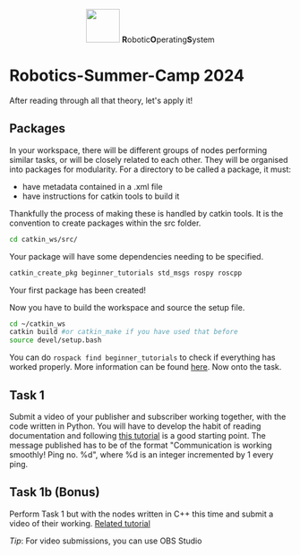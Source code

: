 <p align="center"><img src="https://answers.ros.org/upfiles/14554624266871161.png" width="60" height="60"> <b>R</b>obotic<b>O</b>perating<b>S</b>ystem 

<h1>Robotics-Summer-Camp 2024</h1> </p>

After reading through all that theory, let's apply it!

## Packages
In your workspace, there will be different groups of nodes performing similar tasks, or will be closely related to each other. They will be organised into packages for modularity. 
For a directory to be called a package, it must: 
- have metadata contained in a .xml file
- have instructions for catkin tools to build it

Thankfully the process of making these is handled by catkin tools. It is the convention to create packages within the src folder.
```bash
cd catkin_ws/src/
```
Your package will have some dependencies needing to be specified. 
```bash
catkin_create_pkg beginner_tutorials std_msgs rospy roscpp
```
Your first package has been created!

Now you have to build the workspace and source the setup file.
```bash
cd ~/catkin_ws
catkin build #or catkin_make if you have used that before
source devel/setup.bash
```
You can do `rospack find beginner_tutorials` to check if everything has worked properly.
More information can be found [here](https://wiki.ros.org/ROS/Tutorials/CreatingPackage). Now onto the task.

## Task 1
Submit a video of your publisher and subscriber working together, with the code written in Python. You will have to develop the habit of reading documentation and following [this tutorial](https://wiki.ros.org/ROS/Tutorials/WritingPublisherSubscriber%28python%29) is a good starting point. The message published has to be of the format "Communication is working smoothly! Ping no. %d", where %d is an integer incremented by 1 every ping.

## Task 1b (Bonus)
Perform Task 1 but with the nodes written in C++ this time and submit a video of their working. 
[Related tutorial](https://wiki.ros.org/ROS/Tutorials/WritingPublisherSubscriber%28c%2B%2B%29)

*Tip*: For video submissions, you can use OBS Studio
